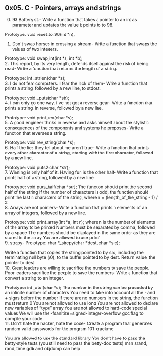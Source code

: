 ## 0x05. C - Pointers, arrays and strings

0. 98 Battery st.- Write a function that takes a pointer to an int as parameter and updates the value it points to to 98.

Prototype: void reset_to_98(int *n); <br/>
1. Don't swap horses in crossing a stream- Write a function that swaps the values of two integers.

Prototype: void swap_int(int *a, int *b);<br/>
2. This report, by its very length, defends itself against the risk of being read- Write a function that returns the length of a string.

Prototype: int _strlen(char *s);<br/>
3. I do not fear computers. I fear the lack of them- Write a function that prints a string, followed by a new line, to stdout.

Prototype: void _puts(char *str);<br/>
4. I can only go one way. I've not got a reverse gear- Write a function that prints a string, in reverse, followed by a new line.

Prototype: void print_rev(char *s);<br/>
5. A good engineer thinks in reverse and asks himself about the stylistic consequences of the components and systems he proposes- Write a function that reverses a string.

Prototype: void rev_string(char *s);<br/>
6. Half the lies they tell about me aren't true- Write a function that prints every other character of a string, starting with the first character, followed by a new line.

Prototype: void puts2(char *str);<br/>
7. Winning is only half of it. Having fun is the other half- Write a function that prints half of a string, followed by a new line

Prototype: void puts_half(char *str);
The function should print the second half of the string
If the number of characters is odd, the function should print the last n characters of the string, where n = (length_of_the_string - 1) / 2<br/>
8. Arrays are not pointers- Write a function that prints n elements of an array of integers, followed by a new line.

Prototype: void print_array(int *a, int n);
where n is the number of elements of the array to be printed
Numbers must be separated by comma, followed by a space
The numbers should be displayed in the same order as they are stored in the array
You are allowed to use printf<br/>
9. strcpy- Prototype: char *_strcpy(char *dest, char *src);

Write a function that copies the string pointed to by src, including the terminating null byte (\0), to the buffer pointed to by dest.
Return value: the pointer to dest<br/>
10. Great leaders are willing to sacrifice the numbers to save the people. Poor leaders sacrifice the people to save the numbers- Write a function that convert a string to an integer.

Prototype: int _atoi(char *s);
The number in the string can be preceded by an infinite number of characters
You need to take into account all the - and + signs before the number
If there are no numbers in the string, the function must return 0
You are not allowed to use long
You are not allowed to declare new variables of “type” array
You are not allowed to hard-code special values
We will use the -fsanitize=signed-integer-overflow gcc flag to compile your code.<br/>
11. Don't hate the hacker, hate the code- Create a program that generates random valid passwords for the program 101-crackme.

You are allowed to use the standard library
You don’t have to pass the betty-style tests (you still need to pass the betty-doc tests)
man srand, rand, time
gdb and objdump can help<br/>

